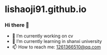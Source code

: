 # lishaoji91.github.io
### Hi there 👋

<!--
**lishaoji91/lishaoji91** is a ✨ _special_ ✨ repository because its `README.md` (this file) appears on your GitHub profile.

Here are some ideas to get you started:

- 🔭 I’m currently working on cv
- 🌱 I’m currently learning in shanxi university
- 👯 I’m looking to collaborate on ...
- 🤔 I’m looking for help with ...
- 💬 Ask me about ...
- 📫 How to reach me: 1261366510@qq.com
- 😄 Pronouns: ...
- ⚡ Fun fact: ...
-->
- 🔭 I’m currently working on cv
- 🌱 I’m currently learning in shanxi university
- 📫 How to reach me: 1261366510@qq.com
